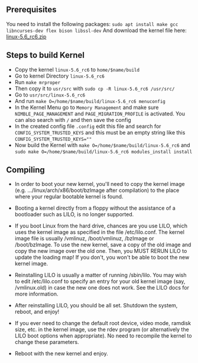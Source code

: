 ## Prerequisites

You need to install the following packages:
`sudo apt install make gcc libncurses-dev flex bison libssl-dev`
And download the kernel file here: [linux-5.6_rc6.zip](https://drive.google.com/file/d/1hhbfEWTdk0hkAeEN3y7M32KZ-7t9bPR_/view?usp=sharing)

## Steps to build Kernel

- Copy the kernel `linux-5.6_rc6` to `home/$name/build`
- Go to kernel Directory `linux-5.6_rc6`
- Run `make mrproper`
- Then copy it to `usr/src` with `sudo cp -R linux-5.6_rc6 /usr/src/`
- Go to `usr/src/linux-5.6_rc6`
- And run `make O=/home/$name/build/linux-5.6_rc6 menuconfig`
- In the Kernel Menu go to `Memory Management` and make sure `NIMBLE_PAGE_MANAGEMENT` and `PAGE_MIGRATION_PROFILE` is activated. You can also search with `/` and then save the config
- In the created config file `.config` edit this file and search for `CONFIG_SYSTEM_TRUSTED_KEYS` and this must be an empty string like this `CONFIG_SYSTEM_TRUSTED_KEYS=""`
- Now build the Kernel with `make O=/home/$name/build/linux-5.6_rc6` and `sudo make O=/home/$name/build/linux-5.6_rc6 modules_install install`

## Compiling

- In order to boot your new kernel, you'll need to copy the kernel image (e.g. .../linux/arch/x86/boot/bzImage after compilation) to the place where your regular bootable kernel is found.

- Booting a kernel directly from a floppy without the assistance of a bootloader such as LILO, is no longer supported.

- If you boot Linux from the hard drive, chances are you use LILO, which uses the kernel image as specified in the file /etc/lilo.conf. The kernel image file is usually /vmlinuz, /boot/vmlinuz, /bzImage or /boot/bzImage. To use the new kernel, save a copy of the old image and copy the new image over the old one. Then, you MUST RERUN LILO to update the loading map! If you don't, you won't be able to boot the new kernel image.

- Reinstalling LILO is usually a matter of running /sbin/lilo. You may wish to edit /etc/lilo.conf to specify an entry for your old kernel image (say, /vmlinux.old) in case the new one does not work. See the LILO docs for more information.

- After reinstalling LILO, you should be all set. Shutdown the system, reboot, and enjoy!

- If you ever need to change the default root device, video mode, ramdisk size, etc. in the kernel image, use the rdev program (or alternatively the LILO boot options when appropriate). No need to recompile the kernel to change these parameters.

- Reboot with the new kernel and enjoy.
